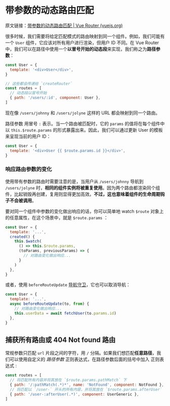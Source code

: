 # 带参数的动态路由匹配

原文链接：[带参数的动态路由匹配 | Vue Router (vuejs.org)](https://next.router.vuejs.org/zh/guide/essentials/dynamic-matching.html)

很多时候，我们需要将给定匹配模式的路由映射到同一个组件。例如，我们可能有一个 `User` 组件，它应该对所有用户进行渲染，但用户 ID 不同。在 Vue Router 中，我们可以在路径中使用一个**以冒号开始的动态段**来实现，我们称之为**路径参数**：

```js
const User = {
  template: '<div>User</div>',
}

// 这些都会传递给 `createRouter`
const routes = [
  // 动态段以冒号开始
  { path: '/users/:id', component: User },
]
```

现在像 `/users/johnny` 和 `/users/jolyne` 这样的 URL 都会映射到同一个路由。



路径参数 用冒号 `:` 表示。当一个路由被匹配时，它的 `params` 的值将在每个组件中以 `this.$route.params` 的形式暴露出来。因此，我们可以通过更新 User 的模板来呈现当前的用户 ID：

```js
const User = {
  template: '<div>User {{ $route.params.id }}</div>',
}
```

### 响应路由参数的变化

使用带有参数的路由时需要注意的是，当用户从 `/users/johnny` 导航到 `/users/jolyne` 时，**相同的组件实例将被重复使用**。因为两个路由都渲染同个组件，比起销毁再创建，复用则显得更加高效。**不过，这也意味着组件的生命周期钩子不会被调用**。

要对同一个组件中参数的变化做出响应的话，你可以简单地 watch `$route` 对象上的任意属性，在这个场景中，就是 `$route.params` ：

```js
const User = {
  template: '...',
  created() {
    this.$watch(
      () => this.$route.params,
      (toParams, previousParams) => {
        // 对路由变化做出响应...
      }
    )
  },
}
```

或者，使用 `beforeRouteUpdate` [导航守卫](https://next.router.vuejs.org/zh/guide/advanced/navigation-guards.html)，它也可以取消导航：

```js
const User = {
  template: '...',
  async beforeRouteUpdate(to, from) {
    // 对路由变化做出响应...
    this.userData = await fetchUser(to.params.id)
  },
}
```

## 捕获所有路由或 404 Not found 路由

常规参数只匹配 `url` 片段之间的字符，用 `/` 分隔。如果我们想匹配**任意路径**，我们可以使用自定义的 *路径参数* 正则表达式，在路径参数后面的括号中加入 正则表达式 :

```js
const routes = [
  // 将匹配所有内容并将其放在 `$route.params.pathMatch` 下
  { path: '/:pathMatch(.*)*', name: 'NotFound', component: NotFound },
  // 将匹配以 `/user-` 开头的所有内容，并将其放在 `$route.params.afterUser` 下
  { path: '/user-:afterUser(.*)', component: UserGeneric },
]
```

